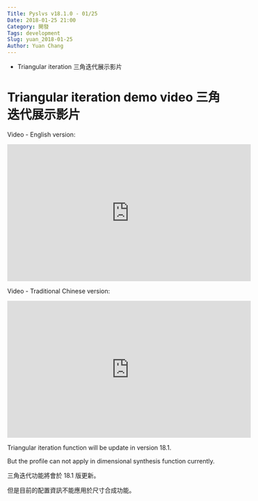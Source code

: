 ```yaml
---
Title: Pyslvs v18.1.0 - 01/25
Date: 2018-01-25 21:00
Category: 開發
Tags: development
Slug: yuan_2018-01-25
Author: Yuan Chang
---
```


+ Triangular iteration 三角迭代展示影片

<!-- PELICAN_END_SUMMARY -->

Triangular iteration demo video 三角迭代展示影片
===

Video - English version:

<iframe width="560" height="315" src="https://www.youtube.com/embed/-zmGU0RoFNo" frameborder="0" allow="autoplay; encrypted-media" allowfullscreen></iframe>

Video - Traditional Chinese version:

<iframe width="560" height="315" src="https://www.youtube.com/embed/h9eqmw9gRDg" frameborder="0" allow="autoplay; encrypted-media" allowfullscreen></iframe>

Triangular iteration function will be update in version 18.1.

But the profile can not apply in dimensional synthesis function currently.

三角迭代功能將會於 18.1 版更新。

但是目前的配置資訊不能應用於尺寸合成功能。